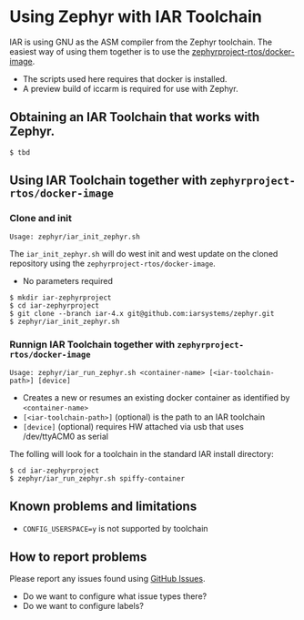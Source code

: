 # Using Zephyr with IAR Toolchain

IAR is using GNU as the ASM compiler from the Zephyr toolchain. The easiest way of using them together is to use the [zephyrproject-rtos/docker-image](https://github.com/zephyrproject-rtos/docker-image). 

* The scripts used here requires that docker is installed.
* A preview build of iccarm is required for use with Zephyr.

## Obtaining an IAR Toolchain that works with Zephyr.

```
$ tbd
```

## Using IAR Toolchain together with `zephyrproject-rtos/docker-image`

### Clone and init

`Usage: zephyr/iar_init_zephyr.sh`

The `iar_init_zephyr.sh` will do west init and west update on the cloned repository using the `zephyrproject-rtos/docker-image`.

* No parameters required

```
$ mkdir iar-zephyrproject
$ cd iar-zephyrproject
$ git clone --branch iar-4.x git@github.com:iarsystems/zephyr.git
$ zephyr/iar_init_zephyr.sh
```

### Runnign IAR Toolchain together with `zephyrproject-rtos/docker-image`

`Usage: zephyr/iar_run_zephyr.sh <container-name> [<iar-toolchain-path>] [device]`

* Creates a new or resumes an existing docker container as identified by `<container-name>`
* `[<iar-toolchain-path>]` (optional) is the path to an IAR toolchain
* `[device]` (optional) requires HW attached via usb that uses /dev/ttyACM0 as serial

The folling will look for a toolchain in the standard IAR install directory:

```
$ cd iar-zephyrproject
$ zephyr/iar_run_zephyr.sh spiffy-container
```

## Known problems and limitations

* `CONFIG_USERSPACE=y` is not supported by toolchain

## How to report problems

Please report any issues found using [GitHub Issues](https://github.com/iarsystems/zephyr/issues).

* Do we want to configure what issue types there?
* Do we want to configure labels?